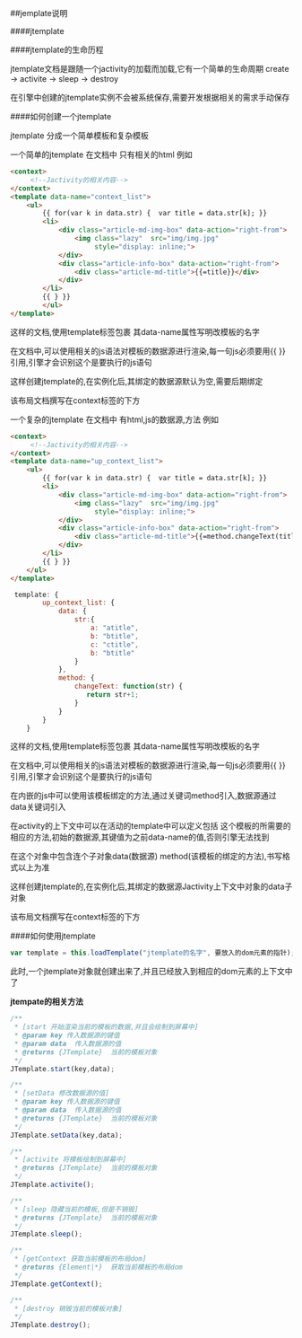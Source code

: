 ##jemplate说明

####jtemplate

####jtemplate的生命历程

jtemplate文档是跟随一个jactivity的加载而加载,它有一个简单的生命周期 create -> activite -> sleep -> destroy

在引擎中创建的jtemplate实例不会被系统保存,需要开发根据相关的需求手动保存

####如何创建一个jtemplate

jtemplate 分成一个简单模板和复杂模板 

一个简单的jtemplate 在文档中 只有相关的html 例如

```html
<context>
     <!--Jactivity的相关内容-->
</context>
<template data-name="context_list">
    <ul>
        {{ for(var k in data.str) {  var title = data.str[k]; }}
        <li>
            <div class="article-md-img-box" data-action="right-from">
                <img class="lazy"  src="img/img.jpg"
                     style="display: inline;">
            </div>
            <div class="article-info-box" data-action="right-from">
                <div class="article-md-title">{{=title}}</div>
            </div>
        </li>
        {{ } }}
        </ul>
</template>
```

这样的文档,使用template标签包裹 其data-name属性写明改模板的名字

在文档中,可以使用相关的js语法对模板的数据源进行渲染,每一句js必须要用{{  }}引用,引擎才会识别这个是要执行的js语句

这样创建jtemplate的,在实例化后,其绑定的数据源默认为空,需要后期绑定

该布局文档撰写在context标签的下方



一个复杂的jtemplate 在文档中 有html,js的数据源,方法 例如

```html
<context>
     <!--Jactivity的相关内容-->
</context>
<template data-name="up_context_list">
    <ul>
        {{ for(var k in data.str) {  var title = data.str[k]; }}
        <li>
            <div class="article-md-img-box" data-action="right-from">
                <img class="lazy"  src="img/img.jpg"
                     style="display: inline;">
            </div>
            <div class="article-info-box" data-action="right-from">
                <div class="article-md-title">{{=method.changeText(title)}}</div>
            </div>
        </li>
        {{ } }}
    </ul>
</template>
```

```javascript
 template: {
        up_context_list: {
            data: {
                str:{
                    a: "atitle",
                    b: "btitle",
                    c: "ctitle",
                    b: "btitle"
                }
            },
            method: {
                changeText: function(str) {
                   return str+1;
                }
            }
        }
    }
```



这样的文档,使用template标签包裹 其data-name属性写明改模板的名字

在文档中,可以使用相关的js语法对模板的数据源进行渲染,每一句js必须要用{{  }}引用,引擎才会识别这个是要执行的js语句

在内嵌的js中可以使用该模板绑定的方法,通过关键词method引入,数据源通过data关键词引入

在activity的上下文中可以在活动的template中可以定义包括 这个模板的所需要的相应的方法,初始的数据源,其键值为之前data-name的值,否则引擎无法找到

在这个对象中包含连个子对象data(数据源) method(该模板的绑定的方法),书写格式以上为准

这样创建jtemplate的,在实例化后,其绑定的数据源Jactivity上下文中对象的data子对象

该布局文档撰写在context标签的下方

####如何使用jtemplate

```javascript
var template = this.loadTemplate("jtemplate的名字", 要放入的dom元素的指针);
```

此时,一个jtemplate对象就创建出来了,并且已经放入到相应的dom元素的上下文中了

**jtempate的相关方法**

```javascript
/**
 * [start 开始渲染当前的模板的数据,并且会绘制到屏幕中]
 * @param key 传入数据源的键值
 * @param data  传入数据源的值
 * @returns {JTemplate}  当前的模板对象
 */
JTemplate.start(key,data);
```


```javascript
/**
 * [setData 修改数据源的值]
 * @param key 传入数据源的键值
 * @param data  传入数据源的值
 * @returns {JTemplate}  当前的模板对象
 */
JTemplate.setData(key,data);
```

```javascript
/**
 * [activite 将模板绘制到屏幕中]
 * @returns {JTemplate}  当前的模板对象
 */
JTemplate.activite();
```

```javascript
/**
 * [sleep 隐藏当前的模板,但是不销毁]
 * @returns {JTemplate}  当前的模板对象
 */
JTemplate.sleep();
```

```javascript
/**
 * [getContext 获取当前模板的布局dom]
 * @returns {Element|*}  获取当前模板的布局dom
 */
JTemplate.getContext();  
```

```javascript
/**
 * [destroy 销毁当前的模板对象]
 */
JTemplate.destroy();
```

